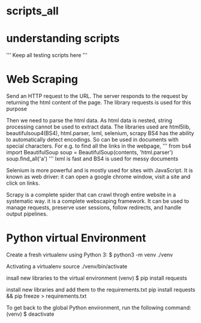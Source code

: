 # scripts_all

# understanding scripts

''' Keep all testing scripts here
'''

# Web Scraping

Send an HTTP request to the URL.
The server responds to the request by returning the html content of the page.
The library requests is used for this purpose

Then we need to parse the html data.
As html data is nested, string processing cannot be used to extract data.
The libraries used are html5lib, beautifulsoup4(BS4), html.parser,  lxml, selenium, scrapy
BS4 has the ability to automatically detect encodings.
So can be used in documents with special characters.
For e.g. to find all the links in the webpage,
'''
from bs4 import BeautifulSoup
soup = BeautifulSoup(contents, 'html.parser')
soup.find_all('a')
'''
lxml is fast and BS4 is used for messy documents

Selenium is more powerful and is mostly used for sites with JavaScript.
It is known as web driver: it can open a google chrome window, visit a site and click on links.

Scrapy is a complete spider that can crawl throgh entire website in a systematic way.
it is a complete webscaping framework. It can be used to manage requests, 
preserve user sessions, follow redirects, and handle output pipelines.

# Python virtual Environment

Create a fresh virtualenv using Python 3:
$ python3 -m venv ./venv

Activating a virtualenv 
source ./venv/bin/activate

insall new libraries to the virtual environment 
(venv) $ pip install requests

install new libraries and add them to the requirements.txt
pip install requests && pip freeze > requirements.txt

To get back to the global Python environment, run the following command:
(venv) $ deactivate